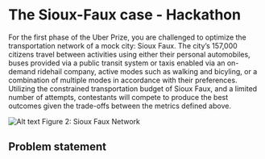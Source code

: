 # The Sioux-Faux case - Hackathon


For the first phase of the Uber Prize, you are challenged to optimize the transportation network of a mock city: Sioux Faux. The city’s 157,000 citizens travel between activities using either their personal automobiles, buses provided via a public transit system or taxis enabled via an on-demand ridehail company, active modes such as walking and bicyling, or a combination of multiple modes in accordance with their preferences. Utilizing the constrained transportation budget of Sioux Faux, and a limited number of attempts, contestants will compete to produce the best outcomes given the trade-offs between the metrics defined above.


![Alt text](https://github.com/vgolfier/Uber-Prize-Starter-Kit/blob/master/Images/SiouxFaux_Network.png)
Figure 2: Sioux Faux Network

## Problem statement 
